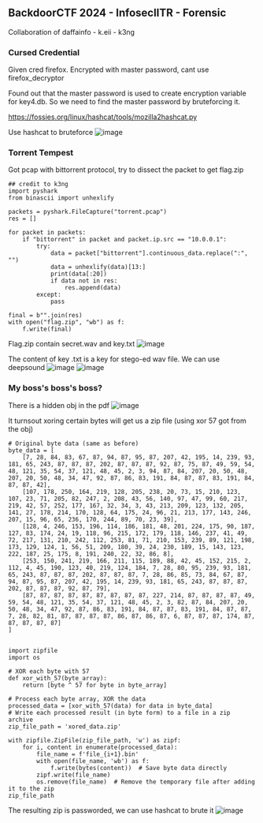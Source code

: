 ## BackdoorCTF 2024 - InfosecIITR - Forensic

Collaboration of daffainfo - k.eii - k3ng


### Cursed Credential

Given cred firefox. Encrypted with master password, cant use firefox_decryptor

Found out that the master password is used to create encryption variable for key4.db. So we need to find the master password by bruteforcing it.

https://fossies.org/linux/hashcat/tools/mozilla2hashcat.py 

Use hashcat to bruteforce
![image](https://github.com/user-attachments/assets/ea635848-4689-4937-ab77-a0316d27572d)

### Torrent Tempest

Got pcap with bittorrent protocol, try to dissect the packet to get flag.zip
```
## credit to k3ng
import pyshark
from binascii import unhexlify

packets = pyshark.FileCapture("torrent.pcap")
res = []

for packet in packets:
    if "bittorrent" in packet and packet.ip.src == "10.0.0.1":
        try:
            data = packet["bittorrent"].continuous_data.replace(":", "")
            data = unhexlify(data)[13:]
            print(data[:20])
            if data not in res:
                res.append(data)
        except:
            pass

final = b"".join(res)
with open("flag.zip", "wb") as f:
    f.write(final)
```

Flag.zip contain secret.wav and key.txt
![image](https://github.com/user-attachments/assets/c5369c2d-a319-4c71-aa1c-1c0742d20fe2)

The content of key .txt is a key for stego-ed wav file. We can use deepsound
![image](https://github.com/user-attachments/assets/66e2c3d5-5d0c-4fcd-95cf-5a13a2565e15)
![image](https://github.com/user-attachments/assets/bfedcd60-f19d-460b-a814-07d370c8e527)

### My boss's boss's boss? 

There is a hidden obj in the pdf
![image](https://github.com/user-attachments/assets/d68ed589-79a5-4de6-967b-022f796faf1c)

It turnsout xoring certain bytes will get us a zip file (using xor 57 got from the obj)
```
# Original byte data (same as before)
byte_data = [
    [7, 28, 84, 83, 67, 87, 94, 87, 95, 87, 207, 42, 195, 14, 239, 93, 181, 65, 243, 87, 87, 87, 202, 87, 87, 87, 92, 87, 75, 87, 49, 59, 54, 48, 121, 35, 54, 37, 121, 48, 45, 2, 3, 94, 87, 84, 207, 20, 50, 48, 207, 20, 50, 48, 34, 47, 92, 87, 86, 83, 191, 84, 87, 87, 83, 191, 84, 87, 87, 42],
    [107, 178, 250, 164, 219, 128, 205, 238, 20, 73, 15, 210, 123, 107, 23, 71, 205, 82, 247, 2, 208, 43, 56, 140, 97, 47, 99, 60, 217, 219, 42, 57, 252, 177, 167, 32, 34, 3, 43, 213, 209, 123, 132, 205, 141, 27, 178, 214, 170, 128, 64, 175, 24, 96, 21, 213, 177, 143, 246, 207, 15, 96, 65, 236, 170, 244, 89, 70, 23, 39],
    [128, 4, 246, 153, 196, 114, 186, 181, 48, 201, 224, 175, 90, 187, 127, 83, 174, 24, 19, 118, 96, 215, 172, 179, 118, 146, 237, 41, 49, 72, 217, 131, 210, 242, 112, 253, 81, 71, 210, 153, 239, 89, 121, 198, 173, 129, 124, 1, 56, 51, 209, 180, 39, 24, 230, 189, 15, 143, 123, 222, 187, 25, 175, 8, 191, 240, 22, 32, 86, 8],
    [253, 150, 241, 219, 166, 211, 115, 189, 88, 42, 45, 152, 215, 2, 112, 4, 45, 190, 123, 40, 219, 124, 184, 7, 28, 80, 95, 239, 93, 181, 65, 243, 87, 87, 87, 202, 87, 87, 87, 7, 28, 86, 85, 73, 84, 67, 87, 94, 87, 95, 87, 207, 42, 195, 14, 239, 93, 181, 65, 243, 87, 87, 87, 202, 87, 87, 87, 92, 87, 79],
    [87, 87, 87, 87, 87, 87, 87, 87, 87, 227, 214, 87, 87, 87, 87, 49, 59, 54, 48, 121, 35, 54, 37, 121, 48, 45, 2, 3, 82, 87, 84, 207, 20, 50, 48, 34, 47, 92, 87, 86, 83, 191, 84, 87, 87, 83, 191, 84, 87, 87, 7, 28, 82, 81, 87, 87, 87, 87, 86, 87, 86, 87, 6, 87, 87, 87, 174, 87, 87, 87, 87, 87]
]


import zipfile
import os

# XOR each byte with 57
def xor_with_57(byte_array):
    return [byte ^ 57 for byte in byte_array]

# Process each byte array, XOR the data
processed_data = [xor_with_57(data) for data in byte_data]
# Write each processed result (in byte form) to a file in a zip archive
zip_file_path = 'xored_data.zip'

with zipfile.ZipFile(zip_file_path, 'w') as zipf:
    for i, content in enumerate(processed_data):
        file_name = f'file_{i+1}.bin'
        with open(file_name, 'wb') as f:
            f.write(bytes(content))  # Save byte data directly
        zipf.write(file_name)
        os.remove(file_name)  # Remove the temporary file after adding it to the zip
zip_file_path
```

The resulting zip is passworded, we can use hashcat to brute it
![image](https://github.com/user-attachments/assets/55cf6b37-c234-4758-b72f-2f95d3b615d1)

